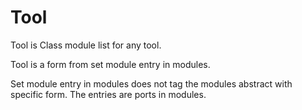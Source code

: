 # Tool

Tool is Class module list for any tool.

Tool is a form from set module entry in modules.

Set module entry in modules does not tag the modules abstract with specific form.
The entries are ports in modules.